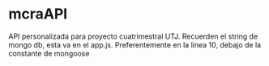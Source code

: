 # mcraAPI
API personalizada para proyecto cuatrimestral UTJ.
Recuerden el string de mongo db, esta va en el app.js. Preferentemente en la linea 10, debajo de la constante de mongoose
